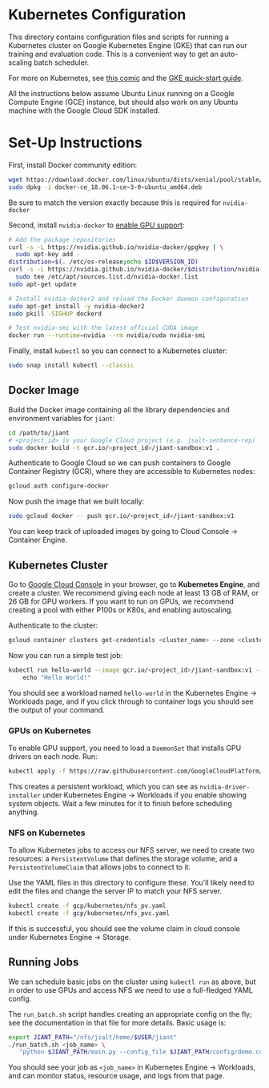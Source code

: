 # Kubernetes Configuration

This directory contains configuration files and scripts for running a Kubernetes cluster on Google Kubernetes Engine (GKE) that can run our training and evaluation code. This is a convenient way to get an auto-scaling batch scheduler.

For more on Kubernetes, see [this comic](https://cloud.google.com/kubernetes-engine/kubernetes-comic/) and the [GKE quick-start guide](https://cloud.google.com/kubernetes-engine/docs/quickstart).

All the instructions below assume Ubuntu Linux running on a Google Compute Engine (GCE) instance, but should also work on any Ubuntu machine with the Google Cloud SDK installed.

# Set-Up Instructions

First, install Docker community edition:
```sh
wget https://download.docker.com/linux/ubuntu/dists/xenial/pool/stable/amd64/docker-ce_18.06.1~ce~3-0~ubuntu_amd64.deb
sudo dpkg -i docker-ce_18.06.1~ce~3-0~ubuntu_amd64.deb
```
Be sure to match the version exactly because this is required for `nvidia-docker`

Second, install `nvidia-docker` to [enable GPU support](https://github.com/NVIDIA/nvidia-docker):
```sh
# Add the package repositories
curl -s -L https://nvidia.github.io/nvidia-docker/gpgkey | \
  sudo apt-key add -
distribution=$(. /etc/os-release;echo $ID$VERSION_ID)
curl -s -L https://nvidia.github.io/nvidia-docker/$distribution/nvidia-docker.list | \
  sudo tee /etc/apt/sources.list.d/nvidia-docker.list
sudo apt-get update

# Install nvidia-docker2 and reload the Docker daemon configuration
sudo apt-get install -y nvidia-docker2
sudo pkill -SIGHUP dockerd

# Test nvidia-smi with the latest official CUDA image
docker run --runtime=nvidia --rm nvidia/cuda nvidia-smi
```

Finally, install `kubectl` so you can connect to a Kubernetes cluster:
```sh
sudo snap install kubectl --classic
```

## Docker Image

Build the Docker image containing all the library dependencies and environment variables for `jiant`:

```sh
cd /path/to/jiant
# <project_id> is your Google Cloud project (e.g. jsalt-sentence-rep)
sudo docker build -t gcr.io/<project_id>/jiant-sandbox:v1 .
```

Authenticate to Google Cloud so we can push containers to Google Container Registry (GCR), where they are accessible to Kubernetes nodes:
```sh
gcloud auth configure-docker
```

Now push the image that we built locally:
```sh
sudo gcloud docker -- push gcr.io/<project_id>/jiant-sandbox:v1
```
You can keep track of uploaded images by going to Cloud Console -> Container Engine.

## Kubernetes Cluster

Go to [Google Cloud Console](cloud.google.com/console) in your browser, go to **Kubernetes Engine**, and create a cluster. We recommend giving each node at least 13 GB of RAM, or 26 GB for GPU workers. If you want to run on GPUs, we recommend creating a pool with either P100s or K80s, and enabling autoscaling.

Authenticate to the cluster:
```sh
gcloud container clusters get-credentials <cluster_name> --zone <cluster_zone>
```

Now you can run a simple test job:
```sh
kubectl run hello-world --image gcr.io/<project_id>/jiant-sandbox:v1 -- \
    echo "Hello World!"
```

You should see a workload named `hello-world` in the Kubernetes Engine -> Workloads page, and if you click through to container logs you should see the output of your command.

### GPUs on Kubernetes

To enable GPU support, you need to load a `DaemonSet` that installs GPU drivers on each node. Run:
```sh
kubectl apply -f https://raw.githubusercontent.com/GoogleCloudPlatform/container-engine-accelerators/stable/nvidia-driver-installer/cos/daemonset-preloaded.yaml
```

This creates a persistent workload, which you can see as `nvidia-driver-installer` under Kubernetes Engine -> Workloads if you enable showing system objects. Wait a few minutes for it to finish before scheduling anything.

### NFS on Kubernetes

To allow Kubernetes jobs to access our NFS server, we need to create two resources: a `PersistentVolume` that defines the storage volume, and a `PersistentVolumeClaim` that allows jobs to connect to it.

Use the YAML files in this directory to configure these. You'll likely need to edit the files and change the server IP to match your NFS server.
```sh
kubectl create -f gcp/kubernetes/nfs_pv.yaml
kubectl create -f gcp/kubernetes/nfs_pvc.yaml
```

If this is successful, you should see the volume claim in cloud console under Kubernetes Engine -> Storage.


## Running Jobs

We can schedule basic jobs on the cluster using `kubectl run` as above, but in order to use GPUs and access NFS we need to use a full-fledged YAML config.

The `run_batch.sh` script handles creating an appropriate config on the fly; see the documentation in that file for more details. Basic usage is:

```sh
export JIANT_PATH="/nfs/jsalt/home/$USER/jiant"
./run_batch.sh <job_name> \
   "python $JIANT_PATH/main.py --config_file $JIANT_PATH/config/demo.conf"
```

You should see your job as `<job_name>` in Kubernetes Engine -> Workloads, and can monitor status, resource usage, and logs from that page.
